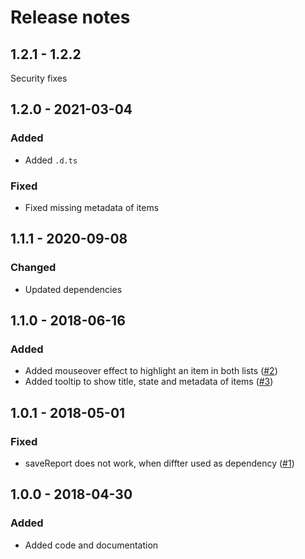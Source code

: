 # Release notes

## 1.2.1 - 1.2.2

Security fixes

## 1.2.0 - 2021-03-04

### Added

* Added `.d.ts`

### Fixed 

* Fixed missing metadata of items

## 1.1.1 - 2020-09-08

### Changed

* Updated dependencies

## 1.1.0 - 2018-06-16

### Added

* Added mouseover effect to highlight an item in both lists ([#2](https://github.com/szikszail/diffter/issues/2)) 
* Added tooltip to show title, state and metadata of items ([#3](https://github.com/szikszail/diffter/issues/3))

## 1.0.1 - 2018-05-01

### Fixed

* saveReport does not work, when diffter used as dependency ([#1](https://github.com/szikszail/diffter/issues/1))

## 1.0.0 - 2018-04-30

### Added

* Added code and documentation
